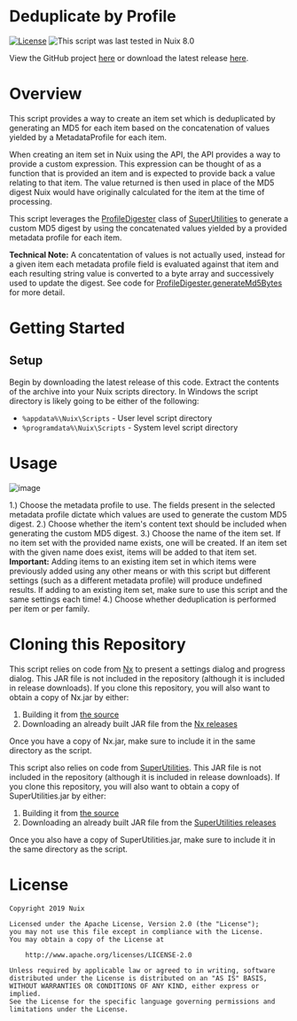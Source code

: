 Deduplicate by Profile
======================

[![License](https://img.shields.io/badge/License-Apache%202.0-blue.svg)](http://www.apache.org/licenses/LICENSE-2.0) ![This script was last tested in Nuix 8.0](https://img.shields.io/badge/Script%20Tested%20in%20Nuix-8.0-green.svg)

View the GitHub project [here](https://github.com/Nuix/Deduplicate-By-Profile) or download the latest release [here](https://github.com/Nuix/Deduplicate-By-Profile/releases).

# Overview

This script provides a way to create an item set which is deduplicated by generating an MD5 for each item based on the concatenation of values yielded by a MetadataProfile for each item.

When creating an item set in Nuix using the API, the API provides a way to provide a custom expression.  This expression can be thought of as a function that is provided an item and is expected to provide back a value relating to that item.  The value returned is then used in place of the MD5 digest Nuix would have originally calculated for the item at the time of processing.

This script leverages the [ProfileDigester](https://nuix.github.io/SuperUtilities/com/nuix/superutilities/misc/ProfileDigester.html) class of [SuperUtilities](https://github.com/Nuix/SuperUtilities) to generate a custom MD5 digest by using the concatenated values yielded by a provided metadata profile for each item.

**Technical Note:** A concatentation of values is not actually used, instead for a given item each metadata profile field is evaluated against that item and each resulting string value is converted to a byte array and successively used to update the digest.  See code for [ProfileDigester.generateMd5Bytes](https://github.com/Nuix/SuperUtilities/blob/master/Java/src/main/java/com/nuix/superutilities/misc/ProfileDigester.java#L196) for more detail.

# Getting Started

## Setup

Begin by downloading the latest release of this code.  Extract the contents of the archive into your Nuix scripts directory.  In Windows the script directory is likely going to be either of the following:

- `%appdata%\Nuix\Scripts` - User level script directory
- `%programdata%\Nuix\Scripts` - System level script directory

# Usage

![image](https://user-images.githubusercontent.com/11775738/63889058-13bd6480-c995-11e9-9b7d-bf20b532bcf7.png)

1.) Choose the metadata profile to use.  The fields present in the selected metadata profile dictate which values are used to generate the custom MD5 digest.
2.) Choose whether the item's content text should be included when generating the custom MD5 digest.
3.) Choose the name of the item set.  If no item set with the provided name exists, one will be created.  If an item set with the given name does exist, items will be added to that item set.  **Important:** Adding items to an existing item set in which items were previously added using any other means or with this script but different settings (such as a different metadata profile) will produce undefined results.  If adding to an existing item set, make sure to use this script and the same settings each time!
4.) Choose whether deduplication is performed per item or per family.

# Cloning this Repository

This script relies on code from [Nx](https://github.com/Nuix/Nx) to present a settings dialog and progress dialog.  This JAR file is not included in the repository (although it is included in release downloads).  If you clone this repository, you will also want to obtain a copy of Nx.jar by either:
1. Building it from [the source](https://github.com/Nuix/Nx)
2. Downloading an already built JAR file from the [Nx releases](https://github.com/Nuix/Nx/releases)

Once you have a copy of Nx.jar, make sure to include it in the same directory as the script.

This script also relies on code from [SuperUtilities](https://github.com/Nuix/SuperUtilities).  This JAR file is not included in the repository (although it is included in release downloads).  If you clone this repository, you will also want to obtain a copy of SuperUtilities.jar by either:
1. Building it from [the source](https://github.com/Nuix/SuperUtilities)
2. Downloading an already built JAR file from the [SuperUtilities releases](https://github.com/Nuix/SuperUtilities/releases)

Once you also have a copy of SuperUtilities.jar, make sure to include it in the same directory as the script.

# License

```
Copyright 2019 Nuix

Licensed under the Apache License, Version 2.0 (the "License");
you may not use this file except in compliance with the License.
You may obtain a copy of the License at

    http://www.apache.org/licenses/LICENSE-2.0

Unless required by applicable law or agreed to in writing, software
distributed under the License is distributed on an "AS IS" BASIS,
WITHOUT WARRANTIES OR CONDITIONS OF ANY KIND, either express or implied.
See the License for the specific language governing permissions and
limitations under the License.
```
